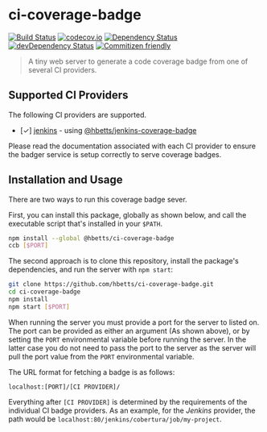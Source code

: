 # ci-coverage-badge

[![Build Status](https://travis-ci.org/hbetts/ci-coverage-badge.svg?branch=master)](https://travis-ci.org/hbetts/ci-coverage-badge)
[![codecov.io](https://codecov.io/github/hbetts/ci-coverage-badge/coverage.svg?branch=master)](https://codecov.io/github/hbetts/ci-coverage-badge?branch=master)
[![Dependency Status](https://david-dm.org/hbetts/ci-coverage-badge.svg)](https://david-dm.org/hbetts/ci-coverage-badge)
[![devDependency Status](https://david-dm.org/hbetts/ci-coverage-badge/dev-status.svg)](https://david-dm.org/hbetts/ci-coverage-badge#info=devDependencies)
[![Commitizen friendly](https://img.shields.io/badge/commitizen-friendly-brightgreen.svg)](http://commitizen.github.io/cz-cli/)

> A tiny web server to generate a code coverage badge from one of several CI providers.

## Supported CI Providers

The following CI providers are supported.

* [&#x2713;] [jenkins](https://jenkins-ci.org/) - using [@hbetts/jenkins-coverage-badge](https://www.npmjs.com/package/@hbetts/jenkins-coverage-badge)

Please read the documentation associated with each CI provider to ensure the badger service is setup correctly to serve coverage badges.

## Installation and Usage

There are two ways to run this coverage badge sever.

First, you can install this package, globally as shown below, and call the executable script that's installed in your `$PATH`.

```bash
npm install --global @hbetts/ci-coverage-badge
ccb [$PORT]
```

The second approach is to clone this repository, install the package's dependencies, and run the server with `npm start`:

```bash
git clone https://github.com/hbetts/ci-coverage-badge.git
cd ci-coverage-badge
npm install
npm start [$PORT]
```

When running the server you must provide a port for the server to listed on. The port can be provided as either an argument (As shown above), or by setting the `PORT` environmental variable before running the server. In the latter case you do not need to pass the port to the server as the server will pull the port value from the `PORT` environmental variable.

The URL format for fetching a badge is as follows:

```
localhost:[PORT]/[CI PROVIDER]/
```

Everything after `[CI PROVIDER]` is determined by the requirements of the individual CI badge providers. As an example, for the _Jenkins_ provider, the path would be `localhost:80/jenkins/cobertura/job/my-project`.
